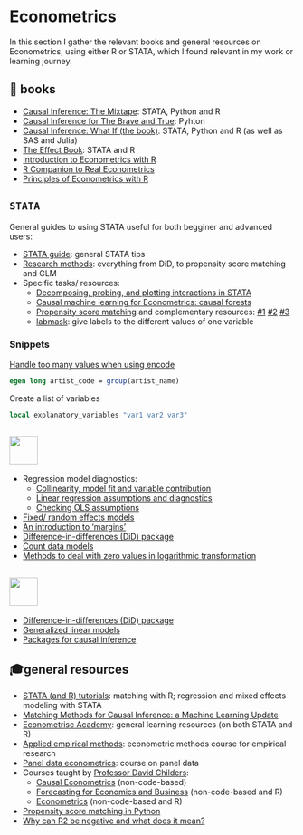# Econometrics
          
In this section I gather the relevant books and general resources on Econometrics, using either R or STATA, which I found relevant in my work or learning journey.

## 📖 books
- [Causal Inference: The Mixtape](https://mixtape.scunning.com/): STATA, Python and R
- [Causal Inference for The Brave and True](https://matheusfacure.github.io/python-causality-handbook/landing-page.html): Pyhton
- [Causal Inference: What If (the book)](https://www.hsph.harvard.edu/miguel-hernan/causal-inference-book/): STATA, Python and R (as well as SAS and Julia)
- [The Effect Book](https://theeffectbook.net/ch-EventStudies.html?panelset=stata-code): STATA and R
- [Introduction to Econometrics with R](https://www.econometrics-with-r.org/index.html)
- [R Companion to Real Econometrics](https://bookdown.org/carillitony/bailey/)
- [Principles of Econometrics with  R](https://bookdown.org/ccolonescu/RPoE4/)


## ```STATA```
General guides to using STATA useful for both begginer and advanced users:
- [STATA guide](https://wlm.userweb.mwn.de/Stata/): general STATA tips
- [Research methods](https://clas.ucdenver.edu/marcelo-perraillon/teaching/health-services-research-methods-i-hsmp-7607): everything from DiD, to propensity score matching and GLM
- Specific tasks/ resources:
  - [Decomposing, probing, and plotting interactions in STATA](https://stats.oarc.ucla.edu/stata/seminars/interactions-stata/)
  - [Causal machine learning for Econometrics: causal forests](https://towardsdatascience.com/causal-machine-learning-for-econometrics-causal-forests-5ab3aec825a7)
  - [Propensity score matching](https://www.ssc.wisc.edu/sscc/pubs/stata_psmatch.htm) and complementary resources: [#1](https://www.stata.com/meeting/italy14/abstracts/materials/it14_grotta.pdf) [#2](https://rpubs.com/buidiengiau/psm-stata) [#3](https://medium.com/@thestataguide/propensity-score-matching-in-stata-ba77178e4611)
   - [labmask](http://fmwww.bc.edu/RePEc/bocode/l/labmask.html): give labels to the different values of one variable


### Snippets
[Handle too many values when using encode](https://www.statalist.org/forums/forum/general-stata-discussion/general/1359717-error-message-too-many-values-when-using-encode-command)
```stata
egen long artist_code = group(artist_name)
```

Create a list of variables
```stata
local explanatory_variables "var1 var2 var3"
```

## <img height=50 src="https://cdn.jsdelivr.net/gh/devicons/devicon/icons/rstudio/rstudio-original.svg" />
- Regression model diagnostics:
  - [Collinearity, model fit and variable contribution](https://cran.r-project.org/web/packages/olsrr/vignettes/regression_diagnostics.html)
  - [Linear regression assumptions and diagnostics](http://www.sthda.com/english/articles/39-regression-model-diagnostics/161-linear-regression-assumptions-and-diagnostics-in-r-essentials/)
  - [Checking OLS assumptions](https://www.rpubs.com/elliottb90/olsassumptions)
- [Fixed/ random effects models](https://rstudio-pubs-static.s3.amazonaws.com/372492_3e05f38dd3f248e89cdedd317d603b9a.html)
- [An introduction to ‘margins’](https://cran.r-project.org/web/packages/margins/vignettes/Introduction.html?utm_source=pocket_mylist)
- [Difference-in-differences (DiD) package](https://bcallaway11.github.io/did/)
- [Count data models](https://stats.oarc.ucla.edu/stata/seminars/regression-models-with-count-data/)
- [Methods to deal with zero values in logarithmic transformation](https://aosmith.rbind.io/2018/09/19/the-log-0-problem/#generate-log-normal-data-with-0-values)

## <img height=50 src="https://cdn.jsdelivr.net/gh/devicons/devicon/icons/python/python-original.svg" />
- [Difference-in-differences (DiD) package](https://differences.readthedocs.io/en/latest/getting_started/index.html)
- [Generalized linear models](https://towardsdatascience.com/scikit-learns-generalized-linear-models-4899695445fa)
- [Packages for causal inference](https://towardsdatascience.com/4-python-packages-to-learn-causal-analysis-9a8eaab9fdab)

## 🎓general resources
- [STATA (and R) tutorials](https://errickson.net/workshops.html): matching with R;  regression and mixed effects modeling with STATA
- [Matching Methods for Causal Inference: a Machine Learning Update](https://humboldt-wi.github.io/blog/research/applied_predictive_modeling_19/matching_methods/)
- [Econometrisc Academy](https://sites.google.com/site/econometricsacademy/home?authuser=0): general learning resources (on both STATA and R)
- [Applied empirical methods](https://github.com/paulgp/applied-methods-phd): econometric methods course for empirical research
- [Panel data econometrics](https://sites.google.com/view/christophe-hurlin/teaching-resources/panel-data-econometrics?utm_source=pocket_mylist): course on panel data
- Courses taught by [Professor David Childers](https://donskerclass.github.io/):
  - [Causal Econometrics](https://donskerclass.github.io/CausalEconometrics.html) (non-code-based)
  - [Forecasting for Economics and Business](https://donskerclass.github.io/Forecasting.html) (non-code-based and R)
  - [Econometrics](https://donskerclass.github.io/EconometricsII/Econometrics.html) (non-code-based and R)
- [Propensity score matching in Python](https://towardsdatascience.com/psmpy-propensity-score-matching-in-python-a3e0cd4d2631)
- [Why can R2 be negative and what does it mean?](https://stats.stackexchange.com/questions/183265/what-does-negative-r-squared-mean)

